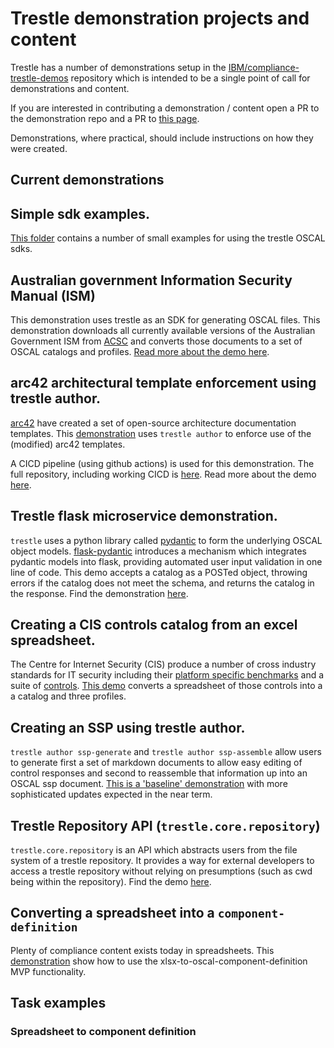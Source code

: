 # Trestle demonstration projects and content

Trestle has a number of demonstrations setup in the [IBM/compliance-trestle-demos](https://github.com/oscal-compass/compliance-trestle-demos)
repository which is intended to be a single point of call for demonstrations and content.

If you are interested in contributing a demonstration / content open a PR to the demonstration repo and a PR to
[this page](https://github.com/oscal-compass/compliance-trestle/blob/develop/docs/demonstrations-content.md).

Demonstrations, where practical, should include instructions on how they were created.

## Current demonstrations

## Simple sdk examples.

[This folder](https://github.com/oscal-compass/compliance-trestle-demos/tree/develop/trestle_sdk_examples) contains a number of small examples for using the trestle OSCAL sdks.

## Australian government Information Security Manual (ISM)

This demonstration uses trestle as an SDK for generating OSCAL files. This demonstration downloads all currently available versions of the Australian Government ISM from [ACSC](https://www.acsc.gov.au) and converts those documents to a set of OSCAL catalogs and profiles. [Read more about the demo here](https://github.com/oscal-compass/compliance-trestle-demos/tree/develop/ISM_catalog_profile).

## arc42 architectural template enforcement using trestle author.

[arc42](https://arc42.org/) have created a set of open-source architecture documentation templates. This [demonstration](https://github.com/oscal-compass/compliance-trestle-arc42-demo)
uses `trestle author` to enforce use of the (modified) arc42 templates.

A CICD pipeline (using github actions) is used for this demonstration. The full repository, including working CICD is [here](https://github.com/oscal-compass/compliance-trestle-arc42-demo). Read more about the demo [here](https://github.com/oscal-compass/compliance-trestle-arc42-demo).

## Trestle flask microservice demonstration.

`trestle` uses a python library called [pydantic](https://pydantic-docs.helpmanual.io/) to form the underlying OSCAL object models. [flask-pydantic](https://github.com/bauerji/flask_pydantic) introduces a mechanism which integrates pydantic models into flask, providing automated user input validation in one line of code. This demo accepts a catalog as a POSTed object, throwing errors if the catalog does not meet the schema, and returns the catalog in the response. Find the demonstration [here](https://github.com/oscal-compass/compliance-trestle-demos/tree/develop/trestle_flask_api).

## Creating a CIS controls catalog from an excel spreadsheet.

The Centre for Internet Security (CIS) produce a number of cross industry standards for IT security including their [platform specific benchmarks](https://www.cisecurity.org/cis-benchmarks/) and a suite of [controls](https://www.cisecurity.org/controls/). [This demo](https://github.com/oscal-compass/compliance-trestle-demos/tree/develop/CIS_controls) converts a spreadsheet of those controls into a a catalog and three profiles.

## Creating an SSP using trestle author.

`trestle author ssp-generate` and `trestle author ssp-assemble` allow users to generate first a set of markdown documents to allow easy editing of control responses and second to reassemble that information up into an OSCAL ssp document. [This is a 'baseline' demonstration](https://github.com/oscal-compass/compliance-trestle-demos/tree/develop/ssp_author_demo) with more sophisticated updates expected in the near term.

## Trestle Repository API (`trestle.core.repository`)

`trestle.core.repository` is an API which abstracts users from the file system of a trestle repository. It provides a way for external developers to access a trestle repository without relying on presumptions (such as cwd being within the repository). Find the demo [here](https://github.com/oscal-compass/compliance-trestle-demos/tree/develop/trestle_repo_api_examples).

## Converting a spreadsheet into a `component-definition`

Plenty of compliance content exists today in spreadsheets. This [demonstration](https://github.com/oscal-compass/compliance-trestle-demos/tree/develop/trestle_task_spread_sheet_to_component_definition) show how to use the xlsx-to-oscal-component-definition MVP functionality.

## Task examples

### Spreadsheet to component definition
